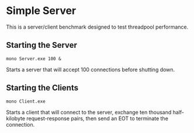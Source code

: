 # Simple Server

This is a server/client benchmark designed to test threadpool performance.

## Starting the Server

```
mono Server.exe 100 &
```

Starts a server that will accept 100 connections before shutting down.

## Starting the Clients

```
mono Client.exe
```

Starts a client that will connect to the server, exchange ten thousand
half-kilobyte request-response pairs, then send an EOT to terminate the
connection.
